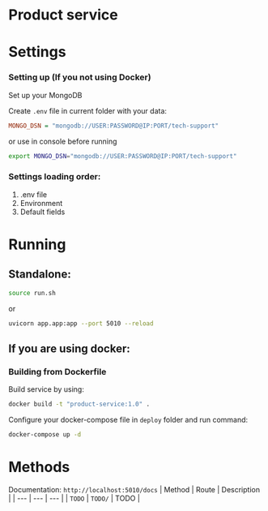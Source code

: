 # Product service

# Settings

### Setting up (If you not using Docker)
Set up your MongoDB

Create `.env` file in current folder with your data:
```ini
MONGO_DSN = "mongodb://USER:PASSWORD@IP:PORT/tech-support"
```
or use in console before running
```bash
export MONGO_DSN="mongodb://USER:PASSWORD@IP:PORT/tech-support"
```

### Settings loading order:
1. .env file
2. Environment
3. Default fields

# Running
## Standalone:
```bash
source run.sh
```
or
```bash
uvicorn app.app:app --port 5010 --reload
```

## If you are using docker:

### Building from Dockerfile
Build service by using:
```bash
docker build -t "product-service:1.0" .
```

Configure your docker-compose file in `deploy` folder and run command:
```bash
docker-compose up -d
```



# Methods
Documentation: `http://localhost:5010/docs`
| Method | Route | Description |
| --- | --- | --- |
| `TODO` | `TODO/` | TODO |